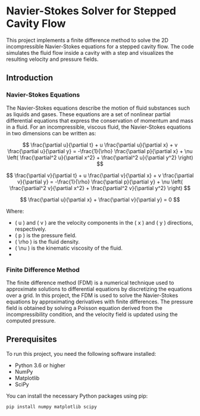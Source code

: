 # Navier-Stokes Solver for Stepped Cavity Flow

This project implements a finite difference method to solve the 2D incompressible Navier-Stokes equations for a stepped cavity flow. The code simulates the fluid flow inside a cavity with a step and visualizes the resulting velocity and pressure fields.

## Introduction

### Navier-Stokes Equations

The Navier-Stokes equations describe the motion of fluid substances such as liquids and gases. These equations are a set of nonlinear partial differential equations that express the conservation of momentum and mass in a fluid. For an incompressible, viscous fluid, the Navier-Stokes equations in two dimensions can be written as:

$$
\frac{\partial u}{\partial t} + u \frac{\partial u}{\partial x} + v \frac{\partial u}{\partial y} = -\frac{1}{\rho} \frac{\partial p}{\partial x} + \nu \left( \frac{\partial^2 u}{\partial x^2} + \frac{\partial^2 u}{\partial y^2} \right)
$$

$$
\frac{\partial v}{\partial t} + u \frac{\partial v}{\partial x} + v \frac{\partial v}{\partial y} = -\frac{1}{\rho} \frac{\partial p}{\partial y} + \nu \left( \frac{\partial^2 v}{\partial x^2} + \frac{\partial^2 v}{\partial y^2} \right)
$$

$$
\frac{\partial u}{\partial x} + \frac{\partial v}{\partial y} = 0
$$

Where:
- \( u \) and \( v \) are the velocity components in the \( x \) and \( y \) directions, respectively.
- \( p \) is the pressure field.
- \( \rho \) is the fluid density.
- \( \nu \) is the kinematic viscosity of the fluid.
- 
### Finite Difference Method

The finite difference method (FDM) is a numerical technique used to approximate solutions to differential equations by discretizing the equations over a grid. In this project, the FDM is used to solve the Navier-Stokes equations by approximating derivatives with finite differences. The pressure field is obtained by solving a Poisson equation derived from the incompressibility condition, and the velocity field is updated using the computed pressure.

## Prerequisites

To run this project, you need the following software installed:

- Python 3.6 or higher
- NumPy
- Matplotlib
- SciPy

You can install the necessary Python packages using pip:

```bash
pip install numpy matplotlib scipy
